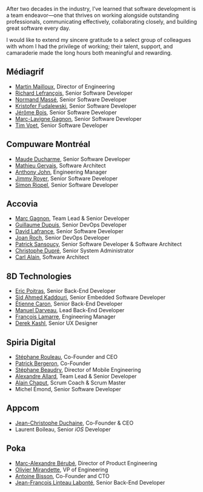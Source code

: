 
After two decades in the industry, I’ve learned that software development is a team endeavor—one that thrives on working alongside outstanding professionals, communicating effectively, collaborating closely, and building great software every day.

I would like to extend my sincere gratitude to a select group of colleagues with whom I had the privilege of working; their talent, support, and camaraderie made the long hours both meaningful and rewarding.

## Médiagrif

- [Martin Mailloux](https://www.linkedin.com/in/martin-mailloux1/), Director of Engineering
- [Richard Lefrançois](https://www.linkedin.com/in/richard-lefrancois/), Senior Software Developer
- [Normand Massé](https://www.linkedin.com/in/normand-massé-4568641/), Senior Software Developer
- [Kristofer Fudalewski](https://www.linkedin.com/in/kristofer-fudalewski-4a449b3/), Senior Software Developer
- [Jérôme Bois](https://www.linkedin.com/in/jérôme-bois-15a339a/), Senior Software Developer
- [Marc-Lavigne Gagnon](https://www.linkedin.com/in/marc-lg/), Senior Software Developer
- [Tim Voet](https://www.linkedin.com/in/timvoet/), Senior Software Developer

## Compuware Montréal

- [Maude Ducharme](https://www.linkedin.com/in/maudeducharme/), Senior Software Developer
- [Mathieu Gervais](https://www.linkedin.com/in/mathieu-gervais-3814361/), Software Architect
- [Anthony John](https://www.linkedin.com/in/anthonymjohn/), Engineering Manager
- [Jimmy Royer](https://www.linkedin.com/in/jimleroyer/), Senior Software Developer
- [Simon Riopel](https://www.linkedin.com/in/sriopel/), Senior Software Developer

## Accovia

- [Marc Gagnon](https://www.linkedin.com/in/marcgagnon/), Team Lead & Senior Developer
- [Guillaume Dupuis](https://www.linkedin.com/in/guillaume-dupuis/), Senior DevOps Developer
- [David Lafrance](https://www.linkedin.com/in/davidlafrance/), Senior Software Developer
- [Joan Roch](https://www.linkedin.com/in/j0anr0ch/), Senior DevOps Developer
- [Patrick Sansoucy](https://www.linkedin.com/in/patricksansoucy/), Senior Software Developer & Software Architect
- [Christophe Dupré](https://www.linkedin.com/in/cdupre/), Senior System Administrator
- [Carl Alain](https://www.linkedin.com/in/carlallain/), Software Architect

## 8D Technologies

- [Eric Poitras](https://www.linkedin.com/in/eric-poitras/), Senior Back-End Developer
- [Sid Ahmed Kaddouri](https://www.linkedin.com/in/sid-ahmed-kaddouri-1717124/), Senior Embedded Software Developer 
- [Étienne Caron](https://www.linkedin.com/in/etcaron/), Senior Back-End Developer
- [Manuel Darveau](https://www.linkedin.com/in/manueldarveau/), Lead Back-End Developer
- [François Lamarre](https://www.linkedin.com/in/francois-lamarre-5255593/), Engineering Manager
- [Derek Kashl](https://www.linkedin.com/in/derek-kaschl-ux/), Senior UX Designer

## Spiria Digital

- [Stéphane Rouleau](https://www.linkedin.com/in/srouleau/), Co-Founder and CEO
- [Patrick Bergeron](https://www.linkedin.com/in/patrick-bergeron-0b33b62/), Co-Founder
- [Stéphane Beaudry](https://www.linkedin.com/in/stephane-beaudry-654a026/), Director of Mobile Engineering
- [Alexandre Allard](https://www.linkedin.com/in/alexandre-allard-dalsm-psm-1-icp-atf-6444a423/), Team Lead & Senior Developer
- [Alain Chaput](https://www.linkedin.com/in/achaput/), Scrum Coach & Scrum Master
- Michel Émond, Senior Software Developer

## Appcom

- [Jean-Christophe Duchaine](https://www.linkedin.com/in/jcduchaine/), Co-Founder & CEO
- Laurent Boileau, Senior *iOS* Developer

## Poka

- [Marc-Alexandre Bérubé](https://www.linkedin.com/in/malexberube/), Director of Product Engineering
- [Olivier Mirandette](https://www.linkedin.com/in/mirandette/), VP of Engineering
- [Antoine Bisson](https://www.linkedin.com/in/antnbisson/), Co-Founder and CTO
- [Jean-François Linteau Labonté](https://www.linkedin.com/in/brightonlabs-jean-francois-labonte/), Senior Back-End Developer
